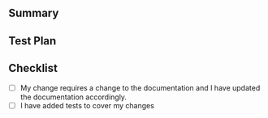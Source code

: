 <!--- Hello Plural contributor! It's great to have you with us! -->

## Summary
<!-- Describe your changes here, include the motivation/context, test coverage, -->
<!-- the type of change i.e. breaking change, new feature, or bug fix -->
<!-- and related GitHub issue or screenshots (if applicable). -->


## Test Plan
<!--- Please describe the tests you have added and your testing environment (if applicable). -->


## Checklist
<!--- Go over all the following points, and put an `x` in all the boxes that apply. -->
<!--- If you're unsure about any of these, don't hesitate to ask in our Discord. -->

- [ ] My change requires a change to the documentation and I have updated the documentation accordingly.
- [ ] I have added tests to cover my changes